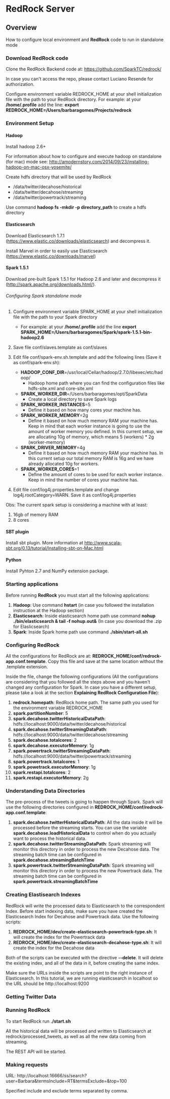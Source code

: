 
# RedRock Server

## Overview

How to configure local environment and **RedRock** code to run in standalone mode

### Download RedRock code

Clone the RedRock Backend code at: <https://github.com/SparkTC/redrock/>

In case you can't access the repo, please contact Luciano Resende for authorization.

Configure environment variable REDROCK_HOME at your shell initialization file with the path to your RedRock directory. For example: at your **/home/.profile** add the line: **export REDROCK_HOME=/Users/barbaragomes/Projects/redrock**  

### Environment Setup

#### Hadoop 

Install hadoop 2.6+

For information about how to configure and execute hadoop on standalone (for mac) mode see: <http://amodernstory.com/2014/09/23/installing-hadoop-on-mac-osx-yosemite/>

Create hdfs directory that will be used by RedRock

- /data/twitter/decahose/historical
- /data/twitter/decahose/streaming
- /data/twitter/powertrack/streaming

Use command **hadoop fs -mkdir -p directory_path** to create a hdfs directory
 
#### Elasticsearch

Download Elasticsearch 1.7.1 (<https://www.elastic.co/downloads/elasticsearch>) and decompress it.

Install Marvel in order to easily use Elasticsearch (<https://www.elastic.co/downloads/marvel>)
#### Spark 1.5.1

Download pre-built Spark 1.5.1 for Hadoop 2.6 and later and decompress it (<http://spark.apache.org/downloads.html/>).

###### Configuring Spark standalone mode

1. Configure environment variable SPARK_HOME at your shell initialization file with the path to your Spark directory
    * For example: at your **/home/.profile** add the line **export SPARK_HOME=/Users/barbaragomes/Spark/spark-1.5.1-bin-hadoop2.6**  
2. Save file conf/slaves.template as conf/slaves
3. Edit file conf/spark-env.sh.template and add the following lines (Save it as conf/spark-env.sh):  
    * **HADOOP_CONF_DIR**=/usr/local/Cellar/hadoop/2.7.0/libexec/etc/hadoop/ 
       * Hadoop home path where you can find the configuration files like hdfs-site.xml  and  core-site.xml
    * **SPARK_WORKER_DIR**=/Users/barbaragomes/opt/SparkData 
       * Create a local directory to save Spark logs
    * **SPARK_WORKER_INSTANCES**=5
       * Define it based on how many cores your machine has.
    * **SPARK_WORKER_MEMORY**=2g
       * Define it based on how much memory RAM your machine has. Keep in mind that each worker instance is going to use the amount of worker memory you defined. In this current setup, we are allocating 10g of memory, which means 5 (workers) * 2g (worker-memory)
    * **SPARK_DRIVER_MEMORY**=4g
       * Define it based on how much memory RAM your machine has. In this current setup our total memory RAM is 16g and we have already allocated 10g for workers.
    * **SPARK_WORKER_CORES**=1
       * Define the amount of cores to be used for each worker instance. Keep in mind the number of cores your machine has. 

4. Edit file conf/log4j.properties.template and change log4j.rootCategory=WARN. Save it as  conf/log4j.properties

Obs: The current spark setup is considering a machine with at least:

1. 16gb of memory RAM
2. 8 cores

#### SBT plugin

Install sbt plugin. More information at <http://www.scala-sbt.org/0.13/tutorial/Installing-sbt-on-Mac.html>

#### Python

Install Pyhton 2.7 and NumPy extension package.

### Starting applications

Before running **RedRock** you must start all the following applications:

1. **Hadoop**: Use command **hstart** (in case you followed the installation instruction at the Hadoop section)
2. **Elasticsearch**: Inside elasticsearch home path use command **nohup ./bin/elasticsearch & tail -f nohup.out&** (In case you download the .zip for Elaslicsearch)
3. **Spark**: Inside Spark home path use command **./sbin/start-all.sh**

### Configuring RedRock

All the configurations for RedRock are at: **REDROCK_HOME/conf/redrock-app.conf.template**. Copy this file and save at the same location without the .template extension.

Inside the file, change the following configurations (All the configurations are considering that you followed all the steps above and you haven't changed any configuration for Spark. In case you have a different setup, please take a look at the section **Explaining RedRock Configuration File**):

1. **redrock.homepath**: RedRock home path. The same path you used for the environment variable REDROCK_HOME
2. **spark.partitionNumber**: 5
3. **spark.decahose.twitterHistoricalDataPath**: hdfs://localhost:9000/data/twitter/decahose/historical
4. **spark.decahose.twitterStreamingDataPath**: hdfs://localhost:9000/data/twitter/decahose/streaming
5. **spark.decahose.totalcores**: 2
6. **spark.decahose.executorMemory**: 1g
7. **spark.powertrack.twitterStreamingDataPath**: hdfs://localhost:9000/data/twitter/powertrack/streaming
8. **spark.powertrack.totalcores**: 1
9. **spark.powetrack.executorMemory**: 1g
10. **spark.restapi.totalcores**: 2
11. **spark.restapi.executorMemory**: 2g

    
### Understanding Data Directories

The pre-process of the tweets is going to happen through Spark. Spark will use the following directories configured in **REDROCK_HOME/conf/redrock-app.conf.template**:

1. **spark.decahose.twitterHistoricalDataPath**: All the data inside it will be processed before the streaming starts. You can use the variable **spark.decahose.loadHistoricalData** to control when do you actually want to process the historical data.
2. **spark.decahose.twitterStreamingDataPath**: Spark streaming will monitor this directory in order to process the new Decahose data. The streaming batch time can be configured in **spark.decahose.streamingBatchTime**
3. **spark.powertrack.twitterStreamingDataPath**: Spark streaming will monitor this directory in order to process the new Powertrack data. The streaming batch time can be configured in **spark.powertrack.streamingBatchTime**

### Creating Elastisearch Indexes

RedRock will write the processed data to Elasticsearch to the correspondent Index. Before start indexing data, make sure you have created the Elasticsearch Index for Decahose and Powertrack data. Use the following scripts:

1. **REDROCK_HOME/dev/create-elasticsearch-powertrack-type.sh**: It will create the index for the Powertrack data
2. **REDROCK_HOME/dev/create-elasticsearch-decahose-type.sh**: It will create the index for the Decahose data

Both of the scripts can be executed with the directive **--delete**. It will delete the existing index, and all of the data in it, before creating the same index.

Make sure the URLs inside the scripts are point to the right instance of Elasticsearch. In this tutorial, we are running elasticsearch in localhost so the URL should be http://localhost:9200

### Getting Twitter Data

### Running RedRock

To start RedRock run **./start.sh**

All the historical data will be processed and written to Elasticsearch at redrock/processed_tweets, as well as all the new data coming from streaming.

The REST API will be started.

### Making requests

URL: http://localhost:16666/ss/search?user=Barbara&termsInclude=RT&termsExclude=&top=100

Specified include and exclude terms separated by comma.
